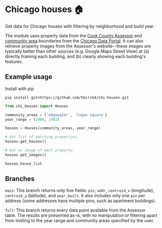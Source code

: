 # Chicago houses 🏠

Get data for Chicago houses with filtering by neighborhood and build year.

The module uses property data from the [Cook County Assessor](https://datacatalog.cookcountyil.gov/Property-Taxation/Assessor-Archived-05-11-2022-Residential-Property-/bcnq-qi2z) and [community area](https://en.wikipedia.org/wiki/Community_areas_in_Chicago) boundaries from the [Chicago Data Portal](https://data.cityofchicago.org/Facilities-Geographic-Boundaries/Boundaries-Community-Areas-current-/cauq-8yn6). It can also retrieve property images from the Assessor's website--these images are typically better than other sources (e.g. Google Maps Street View) at (a) directly framing each building, and (b) clearly showing each building's features.

## Example usage
Install with pip
```shell
pip install git+https://github.com/tbirch4/chi-houses.git
```

```python
from chi_houses import Houses

community_areas = ['edgewater', 'logan square']
year_range = (1900, 1901)

houses = Houses(community_areas, year_range)

# Get list of matching properties.
houses.get_houses()

# Get an image of each property.
houses.get_images()

houses.house_list
```

## Branches
`main`: This branch returns only five fields: `pin`, `addr`, `centroid_x` (longitude), `centroid_y` (latitude), and `year_built`. It also includes only one `pin` per address (some addresses have multiple pins, such as apartment buildings).

`full`: This branch returns every data point available from the Assessor table. The results are presented as-is, with no manipulation or filtering apart from limiting to the year range and community areas specified by the user.
